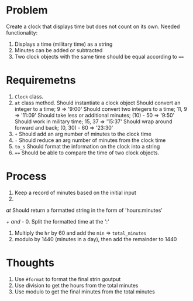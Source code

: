 # Problem

Create a clock that displays time but does not count on its own.
Needed functionality:
1. Displays a time (military time) as a string
2. Minutes can be added or subtracted
3. Two clock objects with the same time should be equal according to `==`

# Requiremetns

1. `Clock` class.
2. `at` class method.
      Should instantiate a clock object
      Should convert an integer to a time;      9 => '9:00'
      Should convert two integers to a time;    11, 9 => '11:09'
      Should take less or additional minutes;   (10) - 50 => '9:50'
      Should work in military time;             15, 37 => '15:37'
      Should wrap around forward and back;      (0, 30) - 60 => '23:30'
3. `+`
      Should add an arg number of minutes to the clock time
4. `-`
      Should reduce an arg number of minutes from the clock time
5. `to_s`
      Should format the information on the clock into a string
6. `==`
      Should be able to compare the time of two clock objects.

# Process

1. Keep a record of minutes based on the initial input
2. 

*at*
Should return a formatted string in the form of 'hours:minutes'

*+ and -*
0. Split the formatted time at the ':'
1. Multiply the `hr` by 60 and add the `min` => `total_minutes`
2. modulo by 1440 (minutes in a day), then add the remainder to 1440

# Thoughts

1. Use `#format` to format the final strin goutput
2. Use division to get the hours from the total minutes
3. Use modulo to get the final minutes from the total minutes
